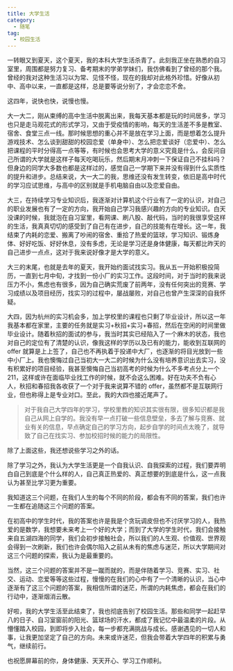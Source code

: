 ```yaml
---
title: 大学生活
category:
  - 随笔
tag:
  - 校园生活
---
```


一转眼又到夏天，这个夏天，我的本科大学生活杀青了。此刻我正坐在熟悉的自习室里，周围都是努力复习、备考期末的学弟学妹们，我仿佛看到了曾经的那个我。曾经的我对这种生活习以为常、见怪不怪，现在的我却对此格外珍惜。好像从初中、高中以来，一直都是这样，总是要等说分别了，才会恋恋不舍。

这四年，说快也快，说慢也慢。

大一大二，刚从束缚的高中生活中脱离出来，我每天基本都是玩的时间居多，学习也只是走马观花式的形式学习，又由于受疫情的影响，每天的生活差不多是教室、宿舍、食堂三点一线。那时候思想的重心并不是放在学习上面，而是想着怎么提升游戏技术、怎么谈到甜甜的校园恋爱（单身中）、怎么把恋爱谈好（恋爱中）、怎么把课程的平时分得高一点等等，有时候也会思考大学的意义究竟是什么，会反问自己所谓的大学就是这样子每天吃喝玩乐，然后期末月冲刺一下保证自己不挂科吗？但身边的同学大多数也都是这样过的，感觉自己一学期下来并没有得到什么实质性的提升和进步。总结来说，大一大二的我，思维还没有发生转变，依旧是高中时代的学习应试思维，与高中的区别就是手机电脑自由以及恋爱自由。

大三，在持续学习专业知识后，我逐渐对计算机这个行业有了一定的认识，对自己的职业发展也有了一定的方向，我开始自己学习我感兴趣的方向的专业知识。白天没课的时候，我就泡在自习室里，看网课、刷八股、敲代码，当时的我很享受这样的生活，我真真切切的感受到了自己有在进步，自己的技能有在增长。这一年，我结束了内耗的恋爱、搬离了吵闹的宿舍、重拾了热爱的篮球，学习知识、锻炼身体、好好吃饭、好好休息，没有多虑，无论是学习还是身体健康，每天都比昨天的自己进步一点点，这对于我来说好像才是大学的意义。

大三的末尾，也就是去年的夏天，我开始约面试找实习。我从五一开始积极投简历，一直到七月中旬，才找到一份小厂的实习工作。这段时间，对于当时的我来说压力不小，焦虑也有很多，因为自己确实荒废了前两年，没有任何突出的竞赛、学习成绩以及项目经历，找实习的过程中，屡战屡败，对自己也曾产生深深的自我怀疑。

大四，因为杭州的实习机会多，加上学校里的课程也只剩了毕业设计，所以这一年我基本都在家里，主要的任务就是实习+秋招+实习+春招，然后在空闲的时间里做毕业设计。随着秋招的面试的参与，我当时其实已经陷入了一个麻木的状态，我也对自己的定位有了清楚的认识，像我这样的学历以及已有的能力，能收到互联网的 offer 就算是上上签了，自己也不再执着于投递中大厂，也逐渐的将目光放到一些中小厂上。我也懊悔过自己当初大一大二的时候为什么没有培养意识出去实习，没有积累好的项目经验，我甚至懊悔自己当初高考的时候为什么不多考点分上一个211，这样或许在面临毕业找工作的时候，就不会这么困难。好在功夫不负有心人，秋招和春招我各收获了一个对于我来说算不错的 offer，虽然都不是互联网行业，但也称得上是专业对口。至此，我的大四也接近尾声了。

> 对于我自己大学四年的学习，学校里教的知识其实很有限，很多知识都是我自己从网上自学的。我没有早一点打破一些信息壁垒，多去了解与竞赛、就业有关的信息，早点确定自己的学习方向，起步自学的时间点太晚了，就导致了自己在找实习、参加校招时候的能力的局限性。

除了上面这些，我还想说些学习之外的话。

除了学习之外，我认为大学生活更是一个自我认识、自我探索的过程，我们要弄明白自己到底是个什么样的人，自己真正热爱的、真正想要的到底是什么，这一点我认为甚至比学习更为重要。

我知道这三个问题，在我们人生的每个不同的阶段，都会有不同的答案，我们也许一生都在追随这三个问题的答案。

在初高中的学生时代，我的答案也许是我是个贪玩调皮但也不讨厌学习的人，我热爱的是数学，我想要未来考上一个好的大学；而到了大学的学生时代，我们会接触来自五湖四海的同学，我们会初步接触社会，所以我们的人生观、价值观、世界观 会得到一次刷新，我们也许会偶尔陷入之前从未有的焦虑与迷茫，所以大学期间对这三个问题的探索，我认为是最重要的。  

当然，这三个问题的答案并不是一蹴而就的，而是伴随着学习、竞赛、实习、社交、运动、恋爱等等这些过程，慢慢的在我们的心中有了一个清晰的认识，当心中逐渐有了这三个问题的答案，我相信所谓的迷茫，所谓的内耗焦虑，都会在我们的行动中，逐渐烟消云散。 

好啦，我的大学生活至此结束了，我也彻底告别了校园生活。那些和同学一起赶早八的日子、自习室窗前的阳光、篮球场的汗水，都成了我记忆中最温柔的片段。从懵懂踏入校园，到即将步入社会，每一步都充满挑战与成长。感谢遇见的一切人和事，让我更加坚定了自己的方向。未来或许迷茫，但我会带着大学四年的积累与勇气，继续前行。

也祝愿屏幕前的你，身体健康、天天开心、学习工作顺利。
